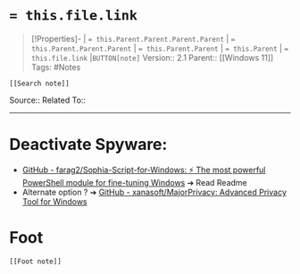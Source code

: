 # `= this.file.link`
>[!Properties]- | `= this.Parent.Parent.Parent.Parent` |  `= this.Parent.Parent.Parent` | `= this.Parent.Parent` | `= this.Parent` | `= this.file.link` |`BUTTON[note]` 
>Version:: 2.1
>Parent:: [[Windows 11]]
>Tags: #Notes
```meta-bind-embed
[[Search note]]
```
Source::
Related To::
***
# Deactivate Spyware:
- [GitHub - farag2/Sophia-Script-for-Windows: :zap: The most powerful PowerShell module for fine-tuning Windows](https://github.com/farag2/Sophia-Script-for-Windows) ➔ Read Readme 
- Alternate option ? ➔ [GitHub - xanasoft/MajorPrivacy: Advanced Privacy Tool for Windows](https://github.com/xanasoft/MajorPrivacy)








# Foot
```meta-bind-embed
[[Foot note]]
``` 